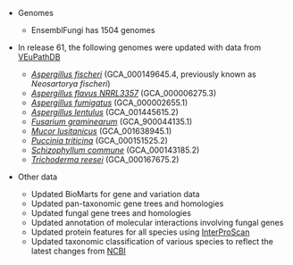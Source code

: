 - Genomes
  - EnsemblFungi has 1504 genomes

- In release 61, the following genomes were updated with data from [VEuPathDB](https://veupathdb.org/veupathdb/app)
  - [*Aspergillus fischeri*](https://fungi.ensembl.org/Aspergillus_fischeri)  (GCA_000149645.4, previously known as _Neosartorya fischeri_)
  - [*Aspergillus flavus NRRL3357*](https://fungi.ensembl.org/Aspergillus_flavus) (GCA_000006275.3)
  - [*Aspergillus fumigatus*](https://fungi.ensembl.org/Aspergillus_fumigatus) (GCA_000002655.1)
  - [*Aspergillus lentulus*](https://fungi.ensembl.org/Aspergillus_lentulus) (GCA_001445615.2)
  - [*Fusarium graminearum*](https://fungi.ensembl.org/Fusarium_graminearum) (GCA_900044135.1)
  - [*Mucor lusitanicus*](https://fungi.ensembl.org/Mucor_lusitanicus) (GCA_001638945.1)
  - [*Puccinia triticina*](https://fungi.ensembl.org/Puccinia_triticina) (GCA_000151525.2)
  - [*Schizophyllum commune*](https://fungi.ensembl.org/Schizophyllum_commune) (GCA_000143185.2)
  - [*Trichoderma reesei*](https://fungi.ensembl.org/Trichoderma_reesei) (GCA_000167675.2)

- Other data
  - Updated BioMarts for gene and variation data
  - Updated pan-taxonomic gene trees and homologies
  - Updated fungal gene trees and homologies
  - Updated annotation of molecular interactions involving fungal genes
  - Updated protein features for all species using [InterProScan](https://www.ebi.ac.uk/interpro/)
  - Updated taxonomic classification of various species to reflect the latest changes from [NCBI](https://www.ncbi.nlm.nih.gov/taxonomy)
